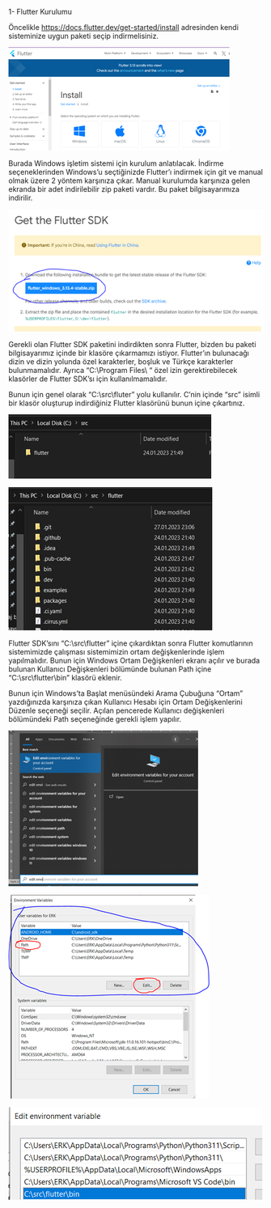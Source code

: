 1-	Flutter Kurulumu

  Öncelikle https://docs.flutter.dev/get-started/install adresinden kendi sisteminize uygun paketi seçip indirmelisiniz. 

![Screenshot](images/Resim1.png)

  Burada Windows işletim sistemi için kurulum anlatılacak. İndirme seçeneklerinden Windows’u seçtiğinizde Flutter’ı indirmek için git ve manual olmak üzere 2 yöntem karşınıza çıkar. Manual kurulumda karşınıza gelen ekranda bir adet indirilebilir zip paketi vardır. Bu paket bilgisayarımıza indirilir.

![Screenshot](images/Resim2.png)

  Gerekli olan Flutter SDK paketini indirdikten sonra Flutter, bizden bu paketi bilgisayarımız içinde bir klasöre çıkarmamızı istiyor. Flutter’ın bulunacağı dizin ve dizin yolunda özel karakterler, boşluk ve Türkçe karakterler bulunmamalıdır. Ayrıca “C:\Program Files\ “ özel izin gerektirebilecek klasörler de Flutter SDK’sı için kullanılmamalıdır.

  Bunun için genel olarak “C:\src\fluter” yolu kullanılır. C’nin içinde “src” isimli bir klasör oluşturup indirdiğiniz Flutter klasörünü bunun içine çıkartınız.

![Screenshot](images/Resim3.png)

![Screenshot](images/Resim4.png)

  Flutter SDK’sını “C:\src\flutter” içine çıkardıktan sonra Flutter komutlarının sistemimizde çalışması sistemimizin ortam değişkenlerinde işlem yapılmalıdır. Bunun için Windows Ortam Değişkenleri ekranı açılır ve burada bulunan Kullanıcı Değişkenleri bölümünde bulunan Path içine “C:\src\flutter\bin” klasörü eklenir.

  Bunun için Windows’ta Başlat menüsündeki Arama Çubuğuna “Ortam” yazdığınızda karşınıza çıkan Kullanıcı Hesabı için Ortam Değişkenlerini Düzenle seçeneği seçilir. Açılan pencerede Kullanıcı değişkenleri bölümündeki Path seçeneğinde gerekli işlem yapılır.

![Screenshot](images/Resim5.png)

![Screenshot](images/Resim6.png)

![Screenshot](images/Resim7.png)



